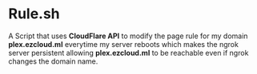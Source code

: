 # Rule.sh
A Script that uses **CloudFlare API** to modify the page rule for my domain **plex.ezcloud.ml** everytime my server reboots which makes the ngrok server persistent allowing **plex.ezcloud.ml** to be reachable even if ngrok changes the domain name. 
